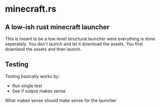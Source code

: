 # minecraft.rs

## A low-ish rust minecraft launcher

This is meant to be a low-level structural launcher were everything is done seperately.
You don't launch and let it download the assets. You first downlaod the assets and then launch.

## Testing

Testing basically works by:

- Run single test
- See if output makes sense

What makes sense should make sense for the launcher
